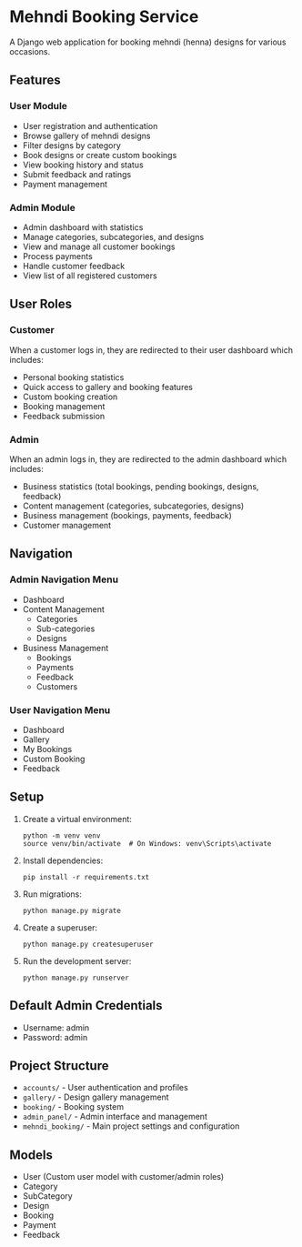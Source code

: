 # Mehndi Booking Service

A Django web application for booking mehndi (henna) designs for various occasions.

## Features

### User Module
- User registration and authentication
- Browse gallery of mehndi designs
- Filter designs by category
- Book designs or create custom bookings
- View booking history and status
- Submit feedback and ratings
- Payment management

### Admin Module
- Admin dashboard with statistics
- Manage categories, subcategories, and designs
- View and manage all customer bookings
- Process payments
- Handle customer feedback
- View list of all registered customers

## User Roles

### Customer
When a customer logs in, they are redirected to their user dashboard which includes:
- Personal booking statistics
- Quick access to gallery and booking features
- Custom booking creation
- Booking management
- Feedback submission

### Admin
When an admin logs in, they are redirected to the admin dashboard which includes:
- Business statistics (total bookings, pending bookings, designs, feedback)
- Content management (categories, subcategories, designs)
- Business management (bookings, payments, feedback)
- Customer management

## Navigation

### Admin Navigation Menu
- Dashboard
- Content Management
  - Categories
  - Sub-categories
  - Designs
- Business Management
  - Bookings
  - Payments
  - Feedback
  - Customers

### User Navigation Menu
- Dashboard
- Gallery
- My Bookings
- Custom Booking
- Feedback

## Setup

1. Create a virtual environment:
   ```
   python -m venv venv
   source venv/bin/activate  # On Windows: venv\Scripts\activate
   ```

2. Install dependencies:
   ```
   pip install -r requirements.txt
   ```

3. Run migrations:
   ```
   python manage.py migrate
   ```

4. Create a superuser:
   ```
   python manage.py createsuperuser
   ```

5. Run the development server:
   ```
   python manage.py runserver
   ```

## Default Admin Credentials
- Username: admin
- Password: admin

## Project Structure
- `accounts/` - User authentication and profiles
- `gallery/` - Design gallery management
- `booking/` - Booking system
- `admin_panel/` - Admin interface and management
- `mehndi_booking/` - Main project settings and configuration

## Models
- User (Custom user model with customer/admin roles)
- Category
- SubCategory
- Design
- Booking
- Payment
- Feedback